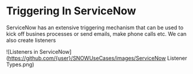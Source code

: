 # Triggering In ServiceNow
ServiceNow has an extensive triggering mechanism that can be used to kick off busines processes or send emails, make phone calls etc. 
We can also create listeners 

![Listeners in ServiceNow](https://github.com/{user}/SNOWUseCases/images/ServiceNow Listener Types.png)

